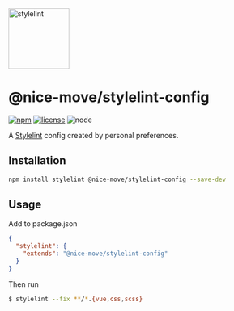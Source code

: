 <a href="https://stylelint.io/">
  <img alt="stylelint" src="https://raw.githubusercontent.com/npm/logos/master/npm%20square/n-large.png" height="120">
</a>

# @nice-move/stylelint-config

[![npm][npm-badge]][npm-url]
[![license][license-badge]][github-url]
![node][node-badge]

A [Stylelint] config created by personal preferences.

## Installation

```bash
npm install stylelint @nice-move/stylelint-config --save-dev
```

## Usage

Add to package.json

```json
{
  "stylelint": {
    "extends": "@nice-move/stylelint-config"
  }
}
```

Then run

```bash
$ stylelint --fix **/*.{vue,css,scss}
```

[stylelint]: https://stylelint.io/
[npm-url]: https://www.npmjs.com/package/@nice-move/stylelint-config
[npm-badge]: https://img.shields.io/npm/v/@nice-move/stylelint-config.svg?style=flat-square&logo=npm
[github-url]: https://github.com/airkro/nice-move/tree/master/packages/stylelint-config#readme
[node-badge]: https://img.shields.io/node/v/@nice-move/stylelint-config.svg?style=flat-square&colorB=green&logo=node.js
[license-badge]: https://img.shields.io/npm/l/@nice-move/stylelint-config.svg?style=flat-square&colorB=blue&logo=github
